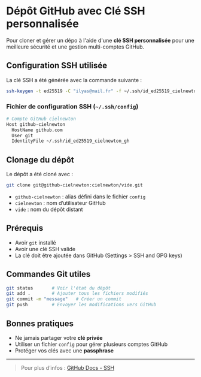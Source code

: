 #  Dépôt GitHub avec Clé SSH personnalisée

Pour cloner et gérer un dépo à l'aide d'une **clé SSH personnalisée** pour une meilleure sécurité et une gestion multi-comptes GitHub.

##  Configuration SSH utilisée

La clé SSH a été générée avec la commande suivante :

```bash
ssh-keygen -t ed25519 -C "ilyas@mail.fr" -f ~/.ssh/id_ed25519_cielnewton_gh
```

### Fichier de configuration SSH (`~/.ssh/config`)

```bash
# Compte GitHub cielnewton
Host github-cielnewton
  HostName github.com
  User git
  IdentityFile ~/.ssh/id_ed25519_cielnewton_gh
```

##  Clonage du dépôt

Le dépôt a été cloné avec :

```bash
git clone git@github-cielnewton:cielnewton/vide.git
```

- `github-cielnewton` : alias défini dans le fichier `config`
- `cielnewton` : nom d’utilisateur GitHub
- `vide` : nom du dépôt distant

##  Prérequis

- Avoir `git` installé
- Avoir une clé SSH valide
- La clé doit être ajoutée dans GitHub (Settings > SSH and GPG keys)

##  Commandes Git utiles

```bash
git status       # Voir l'état du dépôt
git add .        # Ajouter tous les fichiers modifiés
git commit -m "message"   # Créer un commit
git push         # Envoyer les modifications vers GitHub
```

##  Bonnes pratiques

- Ne jamais partager votre **clé privée**
- Utiliser un fichier `config` pour gérer plusieurs comptes GitHub
- Protéger vos clés avec une **passphrase**

---

>  Pour plus d’infos : [GitHub Docs - SSH](https://docs.github.com/en/authentication/connecting-to-github-with-ssh)
